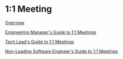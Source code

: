# 1:1 Meeting

[Overview](1%201%20Meeting%20590f2e19580447fc8a3a1c57fbc7bd45/Overview%20f77291b4cb7d4476a47b1eb0b6d1e55d.md)

[Engineering Manager's Guide to 1:1 Meetings](1%201%20Meeting%20590f2e19580447fc8a3a1c57fbc7bd45/Engineering%20Manager's%20Guide%20to%201%201%20Meetings%20b3c29284d9d64d1fba1f560c88b97574.md)

[Tech Lead's Guide to 1:1 Meetings](1%201%20Meeting%20590f2e19580447fc8a3a1c57fbc7bd45/Tech%20Lead's%20Guide%20to%201%201%20Meetings%2060f476bc957a4226bb47691cf47ca5b8.md)

[Non-Leading Software Engineer's Guide to 1:1 Meetings](1%201%20Meeting%20590f2e19580447fc8a3a1c57fbc7bd45/Non-Leading%20Software%20Engineer's%20Guide%20to%201%201%20Meeti%2050419aafeefc423580cdc77c600f7357.md)
